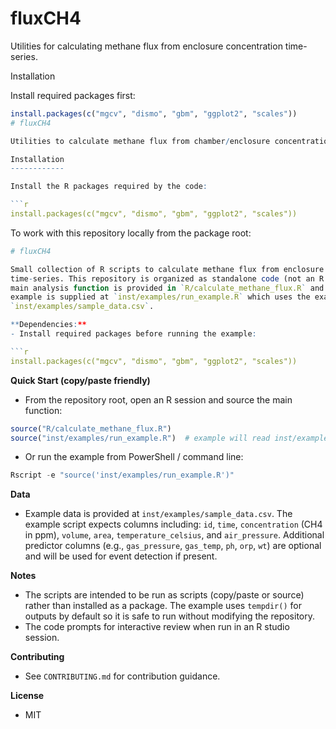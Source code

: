 # fluxCH4

Utilities for calculating methane flux from enclosure concentration time-series.

Installation

Install required packages first:

```r
install.packages(c("mgcv", "dismo", "gbm", "ggplot2", "scales"))
# fluxCH4

Utilities to calculate methane flux from chamber/enclosure concentration time-series. The main exported function is `calculate_methane_flux()` which detects ebullition events, fits smooth models, and returns per-sequence flux estimates.

Installation
------------

Install the R packages required by the code:

```r
install.packages(c("mgcv", "dismo", "gbm", "ggplot2", "scales"))
```

To work with this repository locally from the package root:

```r
# fluxCH4

Small collection of R scripts to calculate methane flux from enclosure concentration
time-series. This repository is organized as standalone code (not an R package). The
main analysis function is provided in `R/calculate_methane_flux.R` and a runnable
example is supplied at `inst/examples/run_example.R` which uses the example data in
`inst/examples/sample_data.csv`.

**Dependencies:**
- Install required packages before running the example:

```r
install.packages(c("mgcv", "dismo", "gbm", "ggplot2", "scales"))
```

**Quick Start (copy/paste friendly)**
- From the repository root, open an R session and source the main function:

```r
source("R/calculate_methane_flux.R")
source("inst/examples/run_example.R")  # example will read inst/examples/sample_data.csv
```

- Or run the example from PowerShell / command line:

```powershell
Rscript -e "source('inst/examples/run_example.R')"
```

**Data**
- Example data is provided at `inst/examples/sample_data.csv`. The example script
	expects columns including: `id`, `time`, `concentration` (CH4 in ppm), `volume`,
	`area`, `temperature_celsius`, and `air_pressure`. Additional predictor columns
	(e.g., `gas_pressure`, `gas_temp`, `ph`, `orp`, `wt`) are optional and will be
	used for event detection if present.

**Notes**
- The scripts are intended to be run as scripts (copy/paste or source) rather than
	installed as a package. The example uses `tempdir()` for outputs by default so it
	is safe to run without modifying the repository.
- The code prompts for interactive review when run in an R studio session.

**Contributing**
- See `CONTRIBUTING.md` for contribution guidance.

**License**
- MIT
